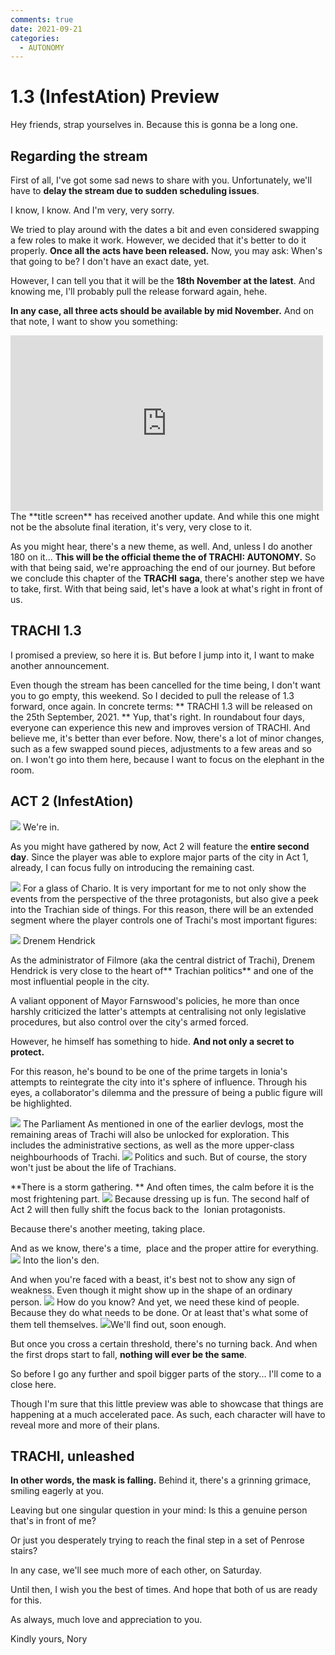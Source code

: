 ```yaml
---
comments: true
date: 2021-09-21
categories:
  - AUTONOMY
---
```


# 1.3 (InfestAtion) Preview

Hey friends,
strap yourselves in.
Because this is gonna be a long one.
## Regarding the stream
First of all, I've got some sad news to share with you.
Unfortunately, we'll have to **delay the stream due to sudden scheduling issues**.

I know, I know.
And I'm very, very sorry.

We tried to play around with the dates a bit and even considered swapping a few roles to make it work.
However, we decided that it's better to do it properly.
**Once all the acts have been released.**
Now, you may ask: When's that going to be?
I don't have an exact date, yet.
<!-- more -->

However, I can tell you that it will be the **18th November at the latest**.
And knowing me, I'll probably pull the release forward again, hehe.

**In any case, all three acts should be available by mid November.**
And on that note, I want to show you something:
<iframe src="https://www.youtube.com/embed/muZH0Yx1VXw" width="500" height="281" frameborder="0" allowfullscreen></iframe>
The **title screen** has received another update.
And while this one might not be the absolute final iteration, it's very, very close to it.

As you might hear, there's a new theme, as well.
And, unless I do another 180 on it...
**This will be the official theme the of TRACHI: AUTONOMY.**
So with that being said, we're approaching the end of our journey.
But before we conclude this chapter of the **TRACHI** **saga**, there's another step we have to take, first.
With that being said, let's have a look at what's right in front of us.
## TRACHI 1.3
I promised a preview, so here it is.
But before I jump into it, I want to make another announcement.

Even though the stream has been cancelled for the time being, I don't want you to go empty, this weekend.
So I decided to pull the release of 1.3 forward, once again.
In concrete terms:
** TRACHI 1.3 will be released on the 25th September, 2021.
**
Yup, that's right.
In roundabout four days, everyone can experience this new and improves version of TRACHI.
And believe me, it's better than ever before.
Now, there's a lot of minor changes, such as a few swapped sound pieces, adjustments to a few areas and so on.
I won't go into them here, because I want to focus on the elephant in the room.

## ACT 2 (InfestAtion)
![](https://img.itch.zone/aW1nLzcwMzQzMTUucG5n/original/EkfFGx.png)
We're in.

As you might have gathered by now, Act 2 will feature the **entire second day**.
Since the player was able to explore major parts of the city in Act 1, already, I can focus fully on introducing the remaining cast.

![](https://img.itch.zone/aW1nLzcwMzQzNTIucG5n/original/DPe5%2Fo.png)
For a glass of Chario.
It is very important for me to not only show the events from the perspective of the three protagonists, but also give a peek into the Trachian side of things.
For this reason, there will be an extended segment where the player controls one of Trachi's most important figures:

![](https://img.itch.zone/aW1nLzcwMzQzODQucG5n/original/6xVIF6.png)
Drenem Hendrick

As the administrator of Filmore (aka the central district of Trachi), Drenem Hendrick is very close to the heart of** Trachian politics** and one of the most influential people in the city.

A valiant opponent of Mayor Farnswood's policies, he more than once harshly criticized the latter's attempts at centralising not only legislative procedures, but also control over the city's armed forced.

However, he himself has something to hide.
**And not only a secret to protect.**

For this reason, he's bound to be one of the prime targets in Ionia's attempts to reintegrate the city into it's sphere of influence.
Through his eyes, a collaborator's dilemma and the pressure of being a public figure will be highlighted.

![](https://img.itch.zone/aW1nLzcwMzQ0NzIucG5n/original/uYbMKE.png)
The Parliament
As mentioned in one of the earlier devlogs, most the remaining areas of Trachi will also be unlocked for exploration.
This includes the administrative sections, as well as the more upper-class neighbourhoods of Trachi.
![](https://img.itch.zone/aW1nLzcwMzUwNjUucG5n/original/nyEdO3.png)
Politics and such.
But of course, the story won't just be about the life of Trachians.

**There is a storm gathering. **
And often times, the calm before it is the most frightening part.
![](https://img.itch.zone/aW1nLzcwMzUxNTAucG5n/original/YUNZet.png)
Because dressing up is fun.
The second half of Act 2 will then fully shift the focus back to the  Ionian protagonists.

Because there's another meeting, taking place.
 
And as we know, there's a time,  place and the proper attire for everything.
![](https://img.itch.zone/aW1nLzcwMzUyMDAucG5n/original/8OP0SJ.png)
Into the lion's den.

And when you're faced with a beast, it's best not to show any sign of weakness.
Even though it might show up in the shape of an ordinary person.
![](https://img.itch.zone/aW1nLzcwMzUyMzYucG5n/original/%2BYJu9U.png)
How do you know?
And yet, we need these kind of people.
Because they do what needs to be done.
Or at least that's what some of them tell themselves.
![](https://img.itch.zone/aW1nLzcwMzUyOTUucG5n/original/ZzlLpJ.png)We'll find out, soon enough.

But once you cross a certain threshold, there's no turning back.
And when the first drops start to fall, **nothing will ever be the same**.

So before I go any further and spoil bigger parts of the story...
I'll come to a close here.

Though I'm sure that this little preview was able to showcase that things are happening at a much accelerated pace.
As such, each character will have to reveal more and more of their plans.

## TRACHI, unleashed
**In other words, the mask is falling.**
Behind it, there's a grinning grimace, smiling eagerly at you.

Leaving but one singular question in your mind:
Is this a genuine person that's in front of me?

Or just you desperately trying to reach the final step in a set of Penrose stairs?

In any case, we'll see much more of each other, on Saturday.

Until then, I wish you the best of times.
And hope that both of us are ready for this.

As always, much love and appreciation to you.

Kindly yours,
Nory
